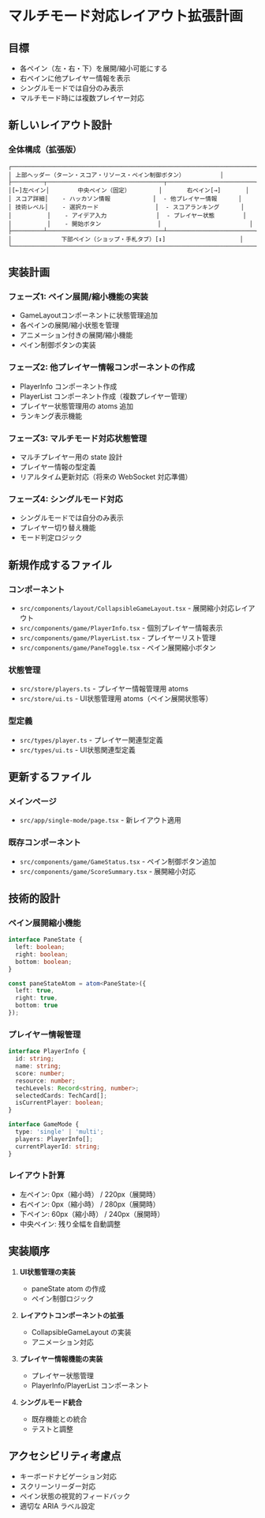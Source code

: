 # マルチモード対応レイアウト拡張計画

## 目標
- 各ペイン（左・右・下）を展開/縮小可能にする
- 右ペインに他プレイヤー情報を表示
- シングルモードでは自分のみ表示
- マルチモード時には複数プレイヤー対応

## 新しいレイアウト設計

### 全体構成（拡張版）
```
┌─────────────────────────────────────────────────────────────────────┐
│ 上部ヘッダー（ターン・スコア・リソース・ペイン制御ボタン）          │
├─────────┬─────────────────────────────────┬─────────────────────────┤
│[←]左ペイン│        中央ペイン（固定）        │       右ペイン[→]       │
│ スコア詳細│    - ハッカソン情報            │  - 他プレイヤー情報      │
│ 技術レベル│    - 選択カード                │  - スコアランキング      │
│          │    - アイデア入力              │  - プレイヤー状態        │
│          │    - 開始ボタン                │                         │
├─────────┴─────────────────────────────────┴─────────────────────────┤
│              下部ペイン（ショップ・手札タブ）[↕]                     │
└─────────────────────────────────────────────────────────────────────┘
```

## 実装計画

### フェーズ1: ペイン展開/縮小機能の実装
- GameLayoutコンポーネントに状態管理追加
- 各ペインの展開/縮小状態を管理
- アニメーション付きの展開/縮小機能
- ペイン制御ボタンの実装

### フェーズ2: 他プレイヤー情報コンポーネントの作成
- PlayerInfo コンポーネント作成
- PlayerList コンポーネント作成（複数プレイヤー管理）
- プレイヤー状態管理用の atoms 追加
- ランキング表示機能

### フェーズ3: マルチモード対応状態管理
- マルチプレイヤー用の state 設計
- プレイヤー情報の型定義
- リアルタイム更新対応（将来の WebSocket 対応準備）

### フェーズ4: シングルモード対応
- シングルモードでは自分のみ表示
- プレイヤー切り替え機能
- モード判定ロジック

## 新規作成するファイル

### コンポーネント
- `src/components/layout/CollapsibleGameLayout.tsx` - 展開縮小対応レイアウト
- `src/components/game/PlayerInfo.tsx` - 個別プレイヤー情報表示
- `src/components/game/PlayerList.tsx` - プレイヤーリスト管理
- `src/components/game/PaneToggle.tsx` - ペイン展開縮小ボタン

### 状態管理
- `src/store/players.ts` - プレイヤー情報管理用 atoms
- `src/store/ui.ts` - UI状態管理用 atoms（ペイン展開状態等）

### 型定義
- `src/types/player.ts` - プレイヤー関連型定義
- `src/types/ui.ts` - UI状態関連型定義

## 更新するファイル

### メインページ
- `src/app/single-mode/page.tsx` - 新レイアウト適用

### 既存コンポーネント
- `src/components/game/GameStatus.tsx` - ペイン制御ボタン追加
- `src/components/game/ScoreSummary.tsx` - 展開縮小対応

## 技術的設計

### ペイン展開縮小機能
```typescript
interface PaneState {
  left: boolean;
  right: boolean;
  bottom: boolean;
}

const paneStateAtom = atom<PaneState>({
  left: true,
  right: true,
  bottom: true
});
```

### プレイヤー情報管理
```typescript
interface PlayerInfo {
  id: string;
  name: string;
  score: number;
  resource: number;
  techLevels: Record<string, number>;
  selectedCards: TechCard[];
  isCurrentPlayer: boolean;
}

interface GameMode {
  type: 'single' | 'multi';
  players: PlayerInfo[];
  currentPlayerId: string;
}
```

### レイアウト計算
- 左ペイン: 0px（縮小時） / 220px（展開時）
- 右ペイン: 0px（縮小時） / 280px（展開時）
- 下ペイン: 60px（縮小時） / 240px（展開時）
- 中央ペイン: 残り全幅を自動調整

## 実装順序

1. **UI状態管理の実装**
   - paneState atom の作成
   - ペイン制御ロジック

2. **レイアウトコンポーネントの拡張**
   - CollapsibleGameLayout の実装
   - アニメーション対応

3. **プレイヤー情報機能の実装**
   - プレイヤー状態管理
   - PlayerInfo/PlayerList コンポーネント

4. **シングルモード統合**
   - 既存機能との統合
   - テストと調整

## アクセシビリティ考慮点
- キーボードナビゲーション対応
- スクリーンリーダー対応
- ペイン状態の視覚的フィードバック
- 適切な ARIA ラベル設定